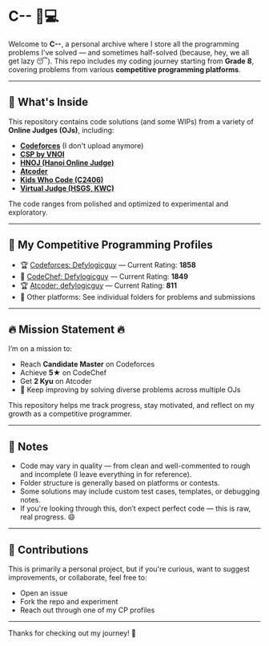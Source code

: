 # C-- 🧠💻

Welcome to **C--**, a personal archive where I store all the programming problems I've solved — and sometimes half-solved (because, hey, we all get lazy 😴). This repo includes my coding journey starting from **Grade 8**, covering problems from various **competitive programming platforms**.

---

## 📂 What's Inside

This repository contains code solutions (and some WIPs) from a variety of **Online Judges (OJs)**, including:

- **[Codeforces](https://codeforces.com/)** (I don't upload anymore)
- **[CSP by VNOI](https://csp.vnoi.info/)**
- **[HNOJ (Hanoi Online Judge)](https://hnoj.edu.vn/)**
- **[Atcoder](https://atcoder.jp/)**
- **[Kids Who Code (C2406)](https://kidswhocode.tech/)**
- **[Virtual Judge (HSGS, KWC)](https://vjudge.net)**

The code ranges from polished and optimized to experimental and exploratory.

---

## 🔗 My Competitive Programming Profiles

- 🏆 [Codeforces: Defylogicguy](https://codeforces.com/profile/Defylogicguy) — Current Rating: **1858**
- 🥇 [CodeChef: Defylogicguy](https://www.codechef.com/users/defylogicguy) — Current Rating: **1849**
- 🏆 [Atcoder: defylogicguy](https://atcoder.jp/users/defylogicguy) — Current Rating: **811**
- 🧩 Other platforms: See individual folders for problems and submissions

---

## 🔥 Mission Statement 🔥

I’m on a mission to:

- Reach **Candidate Master** on Codeforces  
- Achieve **5★** on CodeChef  
- Get **2 Kyu** on Atcoder
- 🧠 Keep improving by solving diverse problems across multiple OJs

This repository helps me track progress, stay motivated, and reflect on my growth as a competitive programmer.

---

## 📌 Notes

- Code may vary in quality — from clean and well-commented to rough and incomplete (I leave everything in for reference).
- Folder structure is generally based on platforms or contests.
- Some solutions may include custom test cases, templates, or debugging notes.
- If you're looking through this, don’t expect perfect code — this is raw, real progress. 😄

---

## 🤝 Contributions

This is primarily a personal project, but if you're curious, want to suggest improvements, or collaborate, feel free to:

- Open an issue
- Fork the repo and experiment
- Reach out through one of my CP profiles

---

Thanks for checking out my journey! 🚀
